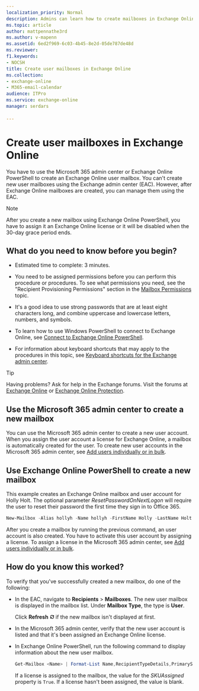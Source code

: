 ```yaml
---
localization_priority: Normal
description: Admins can learn how to create mailboxes in Exchange Online.
ms.topic: article
author: mattpennathe3rd
ms.author: v-mapenn
ms.assetid: 6ed2f969-6c03-4b45-8e2d-05de787de48d
ms.reviewer: 
f1.keywords:
- NOCSH
title: Create user mailboxes in Exchange Online
ms.collection: 
- exchange-online
- M365-email-calendar
audience: ITPro
ms.service: exchange-online
manager: serdars

---
```


# Create user mailboxes in Exchange Online

You have to use the Microsoft 365 admin center or Exchange Online PowerShell to create an Exchange Online user mailbox. You can't create new user mailboxes using the Exchange admin center (EAC). However, after Exchange Online mailboxes are created, you can manage them using the EAC.

> [!NOTE]
> After you create a new mailbox using Exchange Online PowerShell, you have to assign it an Exchange Online license or it will be disabled when the 30-day grace period ends.

## What do you need to know before you begin?

- Estimated time to complete: 3 minutes.

- You need to be assigned permissions before you can perform this procedure or procedures. To see what permissions you need, see the "Recipient Provisioning Permissions" section in the [Mailbox Permissions](https://technet.microsoft.com/library/5b690bcb-c6df-4511-90e1-08ca91f43b37.aspx) topic.

- It's a good idea to use strong passwords that are at least eight characters long, and combine uppercase and lowercase letters, numbers, and symbols.

- To learn how to use Windows PowerShell to connect to Exchange Online, see [Connect to Exchange Online PowerShell](https://go.microsoft.com/fwlink/p/?linkid=396554).

- For information about keyboard shortcuts that may apply to the procedures in this topic, see [Keyboard shortcuts for the Exchange admin center](../accessibility/keyboard-shortcuts-in-admin-center.md).

> [!TIP]
> Having problems? Ask for help in the Exchange forums. Visit the forums at [Exchange Online](https://go.microsoft.com/fwlink/p/?linkId=267542) or [Exchange Online Protection](https://go.microsoft.com/fwlink/p/?linkId=285351).

## Use the Microsoft 365 admin center to create a new mailbox

You can use the Microsoft 365 admin center to create a new user account. When you assign the user account a license for Exchange Online, a mailbox is automatically created for the user. To create new user accounts in the Microsoft 365 admin center, see [Add users individually or in bulk](https://docs.microsoft.com/microsoft-365/admin/add-users/add-users).

## Use Exchange Online PowerShell to create a new mailbox

This example creates an Exchange Online mailbox and user account for Holly Holt. The optional parameter _ResetPasswordOnNextLogon_ will require the user to reset their password the first time they sign in to Office 365.

```PowerShell
New-Mailbox -Alias hollyh -Name hollyh -FirstName Holly -LastName Holt -DisplayName "Holly Holt" -MicrosoftOnlineServicesID hollyh@corp.contoso.com -Password (ConvertTo-SecureString -String 'P@ssw0rd' -AsPlainText -Force) -ResetPasswordOnNextLogon $true
```

After you create a mailbox by running the previous command, an user account is also created. You have to activate this user account by assigning a license. To assign a license in the Microsoft 365 admin center, see [Add users individually or in bulk](https://docs.microsoft.com/microsoft-365/admin/add-users/add-users).

## How do you know this worked?

To verify that you've successfully created a new mailbox, do one of the following:

- In the EAC, navigate to **Recipients** \> **Mailboxes**. The new user mailbox is displayed in the mailbox list. Under **Mailbox Type**, the type is **User**.

  Click **Refresh** ![Refresh Icon](../media/ITPro_EAC_RefreshIcon.gif) if the new mailbox isn't displayed at first.

- In the Microsoft 365 admin center, verify that the new user account is listed and that it's been assigned an Exchange Online license.

- In Exchange Online PowerShell, run the following command to display information about the new user mailbox.

  ```PowerShell
  Get-Mailbox <Name> | Format-List Name,RecipientTypeDetails,PrimarySmtpAddress,SKUAssigned
  ```

  If a license is assigned to the mailbox, the value for the _SKUAssigned_ property is `True`. If a license hasn't been assigned, the value is blank.
